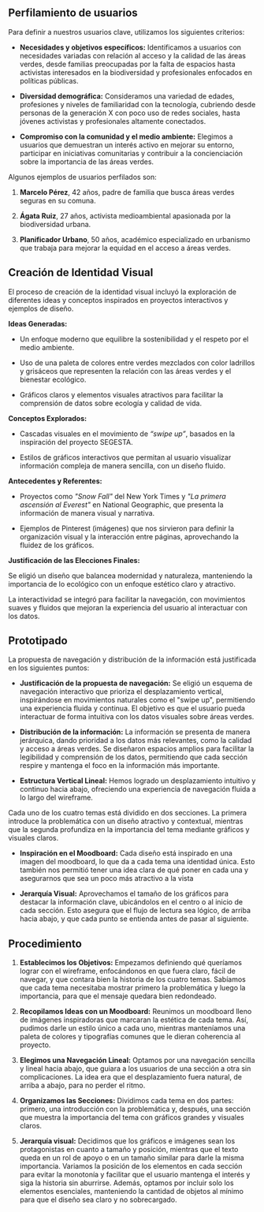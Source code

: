 ## Perfilamiento de usuarios 

Para definir a nuestros usuarios clave, utilizamos los siguientes criterios: 

- **Necesidades y objetivos específicos:** Identificamos a usuarios con necesidades variadas con relación al acceso y la calidad de las áreas verdes, desde familias preocupadas por la falta de espacios hasta activistas interesados en la biodiversidad y profesionales enfocados en políticas públicas. 

- **Diversidad demográfica:** Consideramos una variedad de edades, profesiones y niveles de familiaridad con la tecnología, cubriendo desde personas de la generación X con poco uso de redes sociales, hasta jóvenes activistas y profesionales altamente conectados. 

- **Compromiso con la comunidad y el medio ambiente:** Elegimos a usuarios que demuestran un interés activo en mejorar su entorno, participar en iniciativas comunitarias y contribuir a la concienciación sobre la importancia de las áreas verdes. 

Algunos ejemplos de usuarios perfilados son: 

1. **Marcelo Pérez**, 42 años, padre de familia que busca áreas verdes seguras en su comuna. 

2. **Ágata Ruiz**, 27 años, activista medioambiental apasionada por la biodiversidad urbana. 

3. **Planificador Urbano**, 50 años, académico especializado en urbanismo que trabaja para mejorar la equidad en el acceso a áreas verdes. 




## Creación de Identidad Visual 

El proceso de creación de la identidad visual incluyó la exploración de diferentes ideas y conceptos inspirados en proyectos interactivos y ejemplos de diseño. 

**Ideas Generadas:** 

- Un enfoque moderno que equilibre la sostenibilidad y el respeto por el medio ambiente. 

- Uso de una paleta de colores entre verdes mezclados con color ladrillos y grisáceos que representen la relación con las áreas verdes y el bienestar ecológico. 

- Gráficos claros y elementos visuales atractivos para facilitar la comprensión de datos sobre ecología y calidad de vida. 

**Conceptos Explorados:** 

- Cascadas visuales en el movimiento de _“swipe up”_, basados en la inspiración del proyecto SEGESTA. 

- Estilos de gráficos interactivos que permitan al usuario visualizar información compleja de manera sencilla, con un diseño fluido. 

**Antecedentes y Referentes:** 

- Proyectos como _"Snow Fall"_ del New York Times y _"La primera ascensión al Everest"_ en National Geographic, que presenta la información de manera visual y narrativa. 

- Ejemplos de Pinterest (imágenes) que nos sirvieron para definir la organización visual y la interacción entre páginas, aprovechando la fluidez de los gráficos. 

**Justificación de las Elecciones Finales:** 

Se eligió un diseño que balancea modernidad y naturaleza, manteniendo la importancia de lo ecológico con un enfoque estético claro y atractivo. 

La interactividad se integró para facilitar la navegación, con movimientos suaves y fluidos que mejoran la experiencia del usuario al interactuar con los datos. 
 

## Prototipado 

La propuesta de navegación y distribución de la información está justificada en los siguientes puntos: 

- **Justificación de la propuesta de navegación:**  Se eligió un esquema de navegación interactivo que prioriza el desplazamiento vertical, inspirándose en movimientos naturales como el "swipe up", permitiendo una experiencia fluida y continua. El objetivo es que el usuario pueda interactuar de forma intuitiva con los datos visuales sobre áreas verdes. 

- **Distribución de la información:** La información se presenta de manera jerárquica, dando prioridad a los datos más relevantes, como la calidad y acceso a áreas verdes. Se diseñaron espacios amplios para facilitar la legibilidad y comprensión de los datos, permitiendo que cada sección respire y mantenga el foco en la información más importante. 

- **Estructura Vertical Lineal:** Hemos logrado un desplazamiento intuitivo y continuo hacia abajo, ofreciendo una experiencia de navegación fluida a lo largo del wireframe. 


 Cada uno de los cuatro temas está dividido en dos secciones. La primera introduce la problemática con un diseño atractivo y contextual, mientras que la segunda profundiza en la importancia del tema mediante gráficos y visuales claros.  

- **Inspiración en el Moodboard:** Cada diseño está inspirado en una imagen del moodboard, lo que da a cada tema una identidad única. Esto también nos permitió tener una idea clara de qué poner en cada una y asegurarnos que sea un poco más atractivo a la vista 

- **Jerarquía Visual:** Aprovechamos el tamaño de los gráficos para destacar la información clave, ubicándolos en el centro o al inicio de cada sección. Esto asegura que el flujo de lectura sea lógico, de arriba hacia abajo, y que cada punto se entienda antes de pasar al siguiente. 

## Procedimiento 

 

1. **Establecimos los Objetivos:** Empezamos definiendo qué queríamos lograr con el wireframe, enfocándonos en que fuera claro, fácil de navegar, y que contara bien la historia de los cuatro temas. Sabíamos que cada tema necesitaba mostrar primero la problemática y luego la importancia, para que el mensaje quedara bien redondeado. 

2. **Recopilamos Ideas con un Moodboard:** Reunimos un moodboard lleno de imágenes inspiradoras que marcaran la estética de cada tema. Así, pudimos darle un estilo único a cada uno, mientras manteníamos una paleta de colores y tipografías comunes que le dieran coherencia al proyecto. 

3. **Elegimos una Navegación Lineal:** Optamos por una navegación sencilla y lineal hacia abajo, que guiara a los usuarios de una sección a otra sin complicaciones. La idea era que el desplazamiento fuera natural, de arriba a abajo, para no perder el ritmo. 

4. **Organizamos las Secciones:** Dividimos cada tema en dos partes: primero, una introducción con la problemática y, después, una sección que muestra la importancia del tema con gráficos grandes y visuales claros.  

5. **Jerarquía visual:** Decidimos que los gráficos e imágenes sean los protagonistas en cuanto a tamaño y posición, mientras que el texto queda en un rol de apoyo o en un tamaño similar para darle la misma importancia. Variamos la posición de los elementos en cada sección para evitar la monotonía y facilitar que el usuario mantenga el interés y siga la historia sin aburrirse. Además, optamos por incluir solo los elementos esenciales, manteniendo la cantidad de objetos al mínimo para que el diseño sea claro y no sobrecargado. 